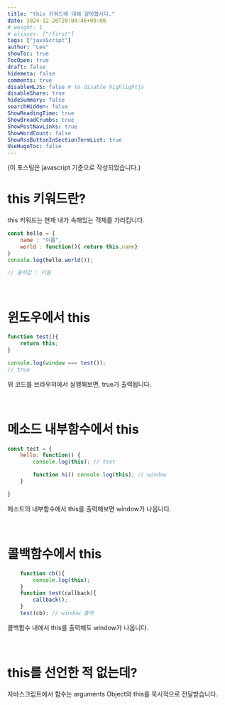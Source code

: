 ```yaml
---
title: "this 키워드에 대해 알아봅시다."
date: 2024-12-20T20:04:46+09:00
# weight: 1
# aliases: ["/first"]
tags: ["javaScript"]
author: "Lee"
showToc: true
TocOpen: true
draft: false
hidemeta: false
comments: true
disableHLJS: false # to disable highlightjs
disableShare: true
hideSummary: false
searchHidden: false
ShowReadingTime: true
ShowBreadCrumbs: true
ShowPostNavLinks: true
ShowWordCount: false
ShowRssButtonInSectionTermList: true
UseHugoToc: false
---
```


(이 포스팅은 javascript 기준으로 작성되었습니다.)

# this 키워드란?

this 키워드는 현재 내가 속해있는 객체를 가리킵니다.

```javascript
const hello = {
    name : "이름",
    world : function(){ return this.name}
}
console.log(hello.world());

// 출력값 : 이름
```
<br/>

# 윈도우에서 this
```javascript
function test(){
    return this;
}

console.log(window === test());
// true
```
위 코드를 브라우저에서 실행해보면, true가 출력됩니다.

<br />

# 메소드 내부함수에서 this
```javascript
const test = {
    hello: function() {
        console.log(this); // test

        function hi() console.log(this); // window
    }

}
```
메소드의 내부함수에서 this를 출력해보면 window가 나옵니다.

<br />

# 콜백함수에서 this
```javascript
    function cb(){
        console.log(this);
    }
    function test(callback){
        callback();
    }
    test(cb); // window 출력
```
콜백함수 내에서 this를 출력해도 window가 나옵니다.

<br/>

# this를 선언한 적 없는데?
자바스크립트에서 함수는 arguments Object와 this를 묵시적으로 전달받습니다.
